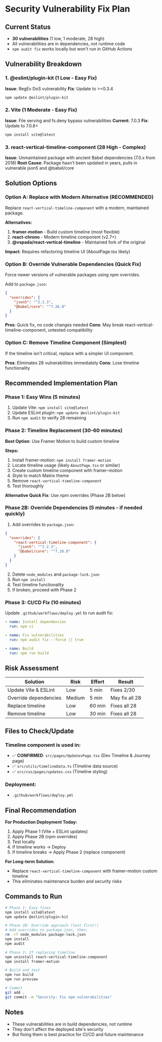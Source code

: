 # Security Vulnerability Fix Plan

## Current Status
- **30 vulnerabilities** (1 low, 1 moderate, 28 high)
- All vulnerabilities are in dependencies, not runtime code
- `npm audit fix` works locally but won't run in GitHub Actions

## Vulnerability Breakdown

### 1. @eslint/plugin-kit (1 Low - Easy Fix)
**Issue**: RegEx DoS vulnerability
**Fix**: Update to >=0.3.4
```bash
npm update @eslint/plugin-kit
```

### 2. Vite (1 Moderate - Easy Fix)
**Issue**: File serving and fs.deny bypass vulnerabilities
**Current**: 7.0.3
**Fix**: Update to 7.0.8+
```bash
npm install vite@latest
```

### 3. react-vertical-timeline-component (28 High - Complex)
**Issue**: Unmaintained package with ancient Babel dependencies (7.0.x from 2018)
**Root Cause**: Package hasn't been updated in years, pulls in vulnerable json5 and @babel/core

## Solution Options

### Option A: Replace with Modern Alternative (RECOMMENDED)
Replace `react-vertical-timeline-component` with a modern, maintained package.

**Alternatives:**
1. **framer-motion** - Build custom timeline (most flexible)
2. **react-chrono** - Modern timeline component (v2.7+)
3. **@vspada/react-vertical-timeline** - Maintained fork of the original

**Impact**: Requires refactoring timeline UI (AboutPage.tsx likely)

### Option B: Override Vulnerable Dependencies (Quick Fix)
Force newer versions of vulnerable packages using npm overrides.

Add to `package.json`:
```json
{
  "overrides": {
    "json5": "^2.2.3",
    "@babel/core": "^7.26.0"
  }
}
```

**Pros**: Quick fix, no code changes needed
**Cons**: May break react-vertical-timeline-component, untested compatibility

### Option C: Remove Timeline Component (Simplest)
If the timeline isn't critical, replace with a simpler UI component.

**Pros**: Eliminates 28 vulnerabilities immediately
**Cons**: Lose timeline functionality

## Recommended Implementation Plan

### Phase 1: Easy Wins (5 minutes)
1. Update Vite: `npm install vite@latest`
2. Update ESLint plugin: `npm update @eslint/plugin-kit`
3. Run `npm audit` to verify 28 remaining

### Phase 2: Timeline Replacement (30-60 minutes)
**Best Option**: Use Framer Motion to build custom timeline

**Steps:**
1. Install framer-motion: `npm install framer-motion`
2. Locate timeline usage (likely `AboutPage.tsx` or similar)
3. Create custom timeline component with framer-motion
4. Style to match Matrix theme
5. Remove `react-vertical-timeline-component`
6. Test thoroughly

**Alternative Quick Fix**: Use npm overrides (Phase 2B below)

### Phase 2B: Override Dependencies (5 minutes - if needed quickly)
1. Add overrides to `package.json`:
```json
{
  "overrides": {
    "react-vertical-timeline-component": {
      "json5": "^2.2.3",
      "@babel/core": "^7.26.0"
    }
  }
}
```
2. Delete `node_modules` and `package-lock.json`
3. Run `npm install`
4. Test timeline functionality
5. If broken, proceed with Phase 2

### Phase 3: CI/CD Fix (10 minutes)
Update `.github/workflows/deploy.yml` to run audit fix:

```yaml
- name: Install dependencies
  run: npm ci

- name: Fix vulnerabilities
  run: npm audit fix --force || true

- name: Build
  run: npm run build
```

## Risk Assessment

| Solution | Risk | Effort | Result |
|----------|------|--------|--------|
| Update Vite & ESLint | Low | 5 min | Fixes 2/30 |
| Override dependencies | Medium | 5 min | May fix all 28 |
| Replace timeline | Low | 60 min | Fixes all 28 |
| Remove timeline | Low | 30 min | Fixes all 28 |

## Files to Check/Update

### Timeline component is used in:
- ✅ **CONFIRMED**: `src/pages/UpdatesPage.tsx` (Dev Timeline & Journey page)
- ✅ `src/utils/timelineData.ts` (Timeline data source)
- ✅ `src/css/pages/updates.css` (Timeline styling)

### Deployment:
- `.github/workflows/deploy.yml`

## Final Recommendation

**For Production Deployment Today:**
1. Apply Phase 1 (Vite + ESLint updates)
2. Apply Phase 2B (npm overrides)
3. Test locally
4. If timeline works → Deploy
5. If timeline breaks → Apply Phase 2 (replace component)

**For Long-term Solution:**
- Replace `react-vertical-timeline-component` with framer-motion custom timeline
- This eliminates maintenance burden and security risks

## Commands to Run

```bash
# Phase 1: Easy fixes
npm install vite@latest
npm update @eslint/plugin-kit

# Phase 2B: Override approach (test first!)
# Add overrides to package.json, then:
rm -rf node_modules package-lock.json
npm install
npm audit

# Phase 2: If replacing timeline
npm uninstall react-vertical-timeline-component
npm install framer-motion

# Build and test
npm run build
npm run preview

# Commit
git add .
git commit -m "Security: Fix npm vulnerabilities"
```

## Notes
- These vulnerabilities are in build dependencies, not runtime
- They don't affect the deployed site's security
- But fixing them is best practice for CI/CD and future maintenance
